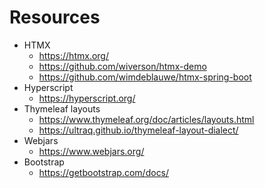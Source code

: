 # Resources
- HTMX
  - https://htmx.org/
  - https://github.com/wiverson/htmx-demo
  - https://github.com/wimdeblauwe/htmx-spring-boot
- Hyperscript
  - https://hyperscript.org/
- Thymeleaf layouts
  - https://www.thymeleaf.org/doc/articles/layouts.html
  - https://ultraq.github.io/thymeleaf-layout-dialect/
- Webjars
  - https://www.webjars.org/
- Bootstrap
  - https://getbootstrap.com/docs/
